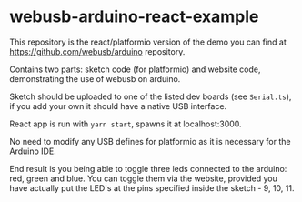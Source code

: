 # webusb-arduino-react-example

This repository is the react/platformio version of the demo you can find at https://github.com/webusb/arduino repository.

Contains two parts: sketch code (for platformio) and website code, demonstrating the use of webusb on arduino.

Sketch should be uploaded to one of the listed dev boards (see `Serial.ts`), if you add your own it should have a native USB interface.

React app is run with `yarn start`, spawns it at localhost:3000.

No need to modify any USB defines for platformio as it is necessary for the Arduino IDE.

End result is you being able to toggle three leds connected to the arduino: red, green and blue. You can toggle them via the website, provided you have actually put the LED's at the pins specified inside the sketch - 9, 10, 11.
